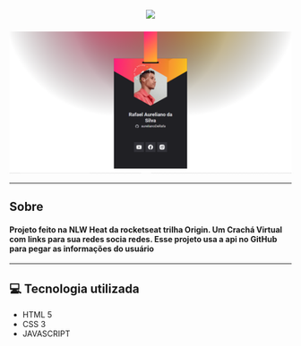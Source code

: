 <h2 align="center"> 
  <img src="https://user-images.githubusercontent.com/94250152/141869749-5ad0ea53-0545-4295-a562-aca1a5e3c19a.png">
</h2>

<img src="imagem/imgReadme.png">

---
## Sobre
#### Projeto feito na **NLW Heat** da **rocketseat**  trilha **Origin.** Um Crachá Virtual com links para sua redes socia redes. Esse projeto usa a api no **GitHub** para pegar as informações do usuário


 ---
## 💻 Tecnologia utilizada
 * HTML 5 
 * CSS 3
 * JAVASCRIPT

